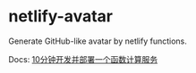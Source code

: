 # netlify-avatar

Generate GitHub-like avatar by netlify functions.

Docs: [10分钟开发并部署一个函数计算服务](https://www.liaoxuefeng.com/article/1531557336580131)
